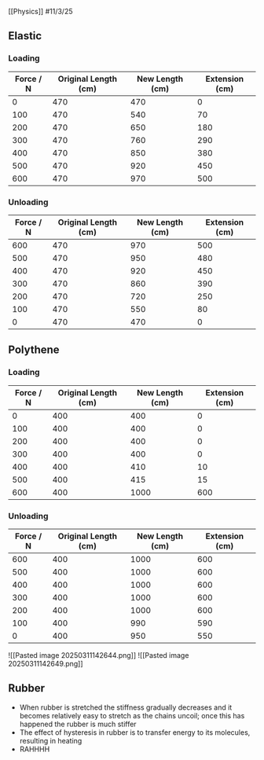 [[Physics]]
#11/3/25 
## Elastic
### Loading

| Force / N | Original Length (cm) | New Length (cm) | Extension (cm) |
| --------- | -------------------- | --------------- | -------------- |
| 0         | 470                  | 470             | 0              |
| 100       | 470                  | 540             | 70             |
| 200       | 470                  | 650             | 180            |
| 300       | 470                  | 760             | 290            |
| 400       | 470                  | 850             | 380            |
| 500       | 470                  | 920             | 450            |
| 600       | 470                  | 970             | 500            |
### Unloading
| Force / N | Original Length (cm) | New Length (cm) | Extension (cm) |
| --------- | -------------------- | --------------- | -------------- |
| 600       | 470                  | 970             | 500            |
| 500       | 470                  | 950             | 480            |
| 400       | 470                  | 920             | 450            |
| 300       | 470                  | 860             | 390            |
| 200       | 470                  | 720             | 250            |
| 100       | 470                  | 550             | 80             |
| 0         | 470                  | 470             | 0              |
## Polythene
### Loading

| Force / N | Original Length (cm) | New Length (cm) | Extension (cm) |
| --------- | -------------------- | --------------- | -------------- |
| 0         | 400                  | 400             | 0              |
| 100       | 400                  | 400             | 0              |
| 200       | 400                  | 400             | 0              |
| 300       | 400                  | 400             | 0              |
| 400       | 400                  | 410             | 10             |
| 500       | 400                  | 415             | 15             |
| 600       | 400                  | 1000            | 600            |
### Unloading
| Force / N | Original Length (cm) | New Length (cm) | Extension (cm) |
| --------- | -------------------- | --------------- | -------------- |
| 600       | 400                  | 1000            | 600            |
| 500       | 400                  | 1000            | 600            |
| 400       | 400                  | 1000            | 600            |
| 300       | 400                  | 1000            | 600            |
| 200       | 400                  | 1000            | 600            |
| 100       | 400                  | 990             | 590            |
| 0         | 400                  | 950             | 550            |
![[Pasted image 20250311142644.png]]
![[Pasted image 20250311142649.png]]
## Rubber
- When rubber is stretched the stiffness gradually decreases and it becomes relatively easy to stretch as the chains uncoil; once this has happened the rubber is much stiffer
- The effect of hysteresis in rubber is to transfer energy to its molecules, resulting in heating
- RAHHHH
